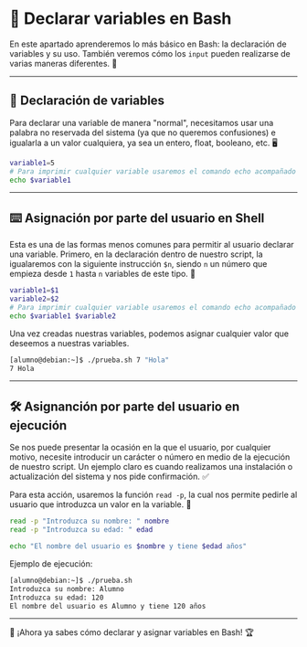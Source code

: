 # 🔢 Declarar variables en Bash

En este apartado aprenderemos lo más básico en Bash: la declaración de variables y su uso. También veremos cómo los `input` pueden realizarse de varias maneras diferentes. 🎯

---

## 📌 Declaración de variables

Para declarar una variable de manera "normal", necesitamos usar una palabra no reservada del sistema (ya que no queremos confusiones) e igualarla a un valor cualquiera, ya sea un entero, float, booleano, etc. 🖥️

```bash
variable1=5
# Para imprimir cualquier variable usaremos el comando echo acompañado del símbolo $
echo $variable1
```

---

## ⌨️ Asignación por parte del usuario en Shell
Esta es una de las formas menos comunes para permitir al usuario declarar una variable. Primero, en la declaración dentro de nuestro script, la igualaremos con la siguiente instrucción `$n`, siendo `n` un número que empieza desde `1` hasta `n` variables de este tipo. 🔢

```bash
variable1=$1
variable2=$2
# Para imprimir cualquier variable usaremos el comando echo acompañado del simbolo $
echo $variable1 $variable2
```

Una vez creadas nuestras variables, podemos asignar cualquier valor que deseemos a nuestras variables.

```bash
[alumno@debian:~]$ ./prueba.sh 7 "Hola"
7 Hola
```

---

## 🛠️ Asignanción por parte del usuario en ejecución

Se nos puede presentar la ocasión en la que el usuario, por cualquier motivo, necesite introducir un carácter o número en medio de la ejecución de nuestro script. Un ejemplo claro es cuando realizamos una instalación o actualización del sistema y nos pide confirmación. ✅

Para esta acción, usaremos la función `read -p`, la cual nos permite pedirle al usuario que introduzca un valor en la variable. 📝

```bash
read -p "Introduzca su nombre: " nombre
read -p "Introduzca su edad: " edad

echo "El nombre del usuario es $nombre y tiene $edad años"
```

Ejemplo de ejecución:

```bash
[alumno@debian:~]$ ./prueba.sh
Introduzca su nombre: Alumno
Introduzca su edad: 120
El nombre del usuario es Alumno y tiene 120 años
```

---

🚀 ¡Ahora ya sabes cómo declarar y asignar variables en Bash! 🏆



























